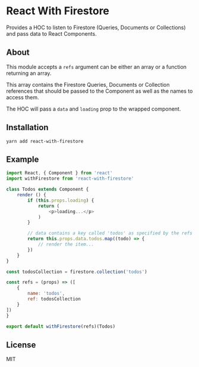 # React With Firestore

Provides a HOC to listen to Firestore (Queries, Documents or Collections) and pass data to React Components.

## About

This module accepts a `refs` argument can be either an array or a function returning an array.

This array contains the Firestore Queries, Documents or Collection references that should be passed to the Component as well as the names to access them.

The HOC will pass a `data` and `loading` prop to the wrapped component.

## Installation

```
yarn add react-with-firestore
```

## Example

```js
import React, { Component } from 'react'
import withFirestore from 'react-with-firestore'

class Todos extends Component {
    render () {
        if (this.props.loading) {
            return (
                <p>loading...</p>
            )
        }

        // data contains a key called 'todos' as specified by the refs
        return this.props.data.todos.map((todo) => {
            // render the item...
        })
    }
}

const todosCollection = firestore.collection('todos')

const refs = (props) => ([
    {
        name: 'todos',
        ref: todosCollection
    }
])
}

export default withFirestore(refs)(Todos)
```

## License

MIT